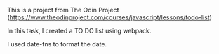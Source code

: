 This is a project from The Odin Project (https://www.theodinproject.com/courses/javascript/lessons/todo-list)

In this task, I created a TO DO list using webpack. 

I used date-fns to format the date.